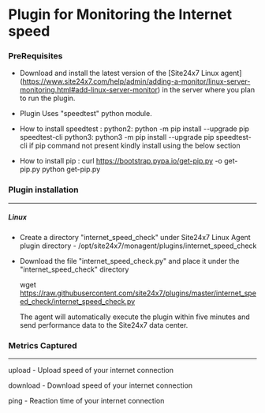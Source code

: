 Plugin for Monitoring the Internet speed 
========================================

### PreRequisites

- Download and install the latest version of the [Site24x7 Linux agent] (https://www.site24x7.com/help/admin/adding-a-monitor/linux-server-monitoring.html#add-linux-server-monitor) in the server where you plan to run the plugin. 

- Plugin Uses "speedtest" python module.
	
- How to install speedtest :
      python2:    python -m pip install --upgrade pip speedtest-cli
      python3:    python3 -m pip install --upgrade pip speedtest-cli
      if pip command not present kindly install using the below section

- How to install pip :
      curl https://bootstrap.pypa.io/get-pip.py -o get-pip.py
      python get-pip.py

### Plugin installation
---
##### Linux 

- Create a directory "internet_speed_check" under Site24x7 Linux Agent plugin directory - /opt/site24x7/monagent/plugins/internet_speed_check

- Download the file "internet_speed_check.py" and place it under the "internet_speed_check" directory
  
  wget https://raw.githubusercontent.com/site24x7/plugins/master/internet_speed_check/internet_speed_check.py
	
  The agent will automatically execute the plugin within five minutes and send performance data to the Site24x7 data center.


### Metrics Captured
---

upload - Upload speed of your internet connection

download - Download speed of your internet connection

ping - Reaction time of your internet connection